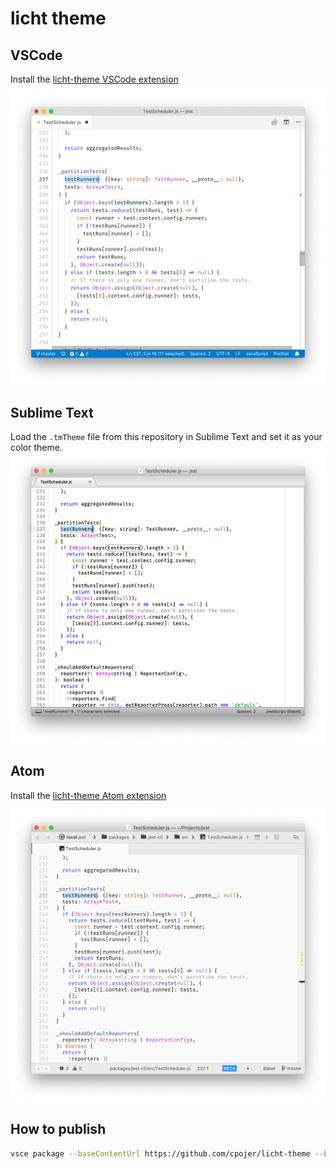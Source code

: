 # licht theme

## VSCode

Install the [licht-theme VSCode extension](https://marketplace.visualstudio.com/items?itemName=cnakazawa.licht-theme)

![licht-theme-vscode](./screenshots/licht-vscode.png)

## Sublime Text

Load the `.tmTheme` file from this repository in Sublime Text and set it as your color theme.
![licht-theme-sublime](./screenshots/licht-sublime.png)

## Atom

Install the [licht-theme Atom extension](https://atom.io/themes/licht-theme)

![licht-theme-atom](./screenshots/licht-atom.png)

## How to publish

```bash
vsce package --baseContentUrl https://github.com/cpojer/licht-theme --baseImagesUrl https://raw.githubusercontent.com/cpojer/licht-theme/master/
```
